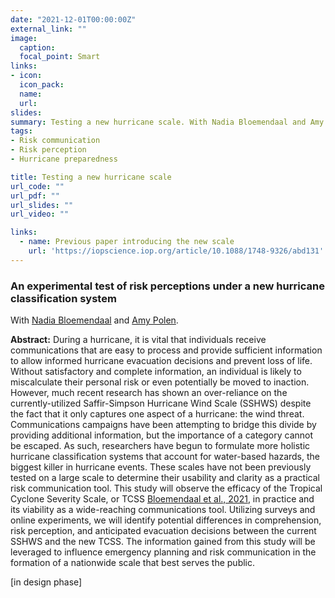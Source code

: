 ```yaml
---
date: "2021-12-01T00:00:00Z"
external_link: ""
image:
  caption: 
  focal_point: Smart
links:
- icon: 
  icon_pack: 
  name: 
  url: 
slides: 
summary: Testing a new hurricane scale. With Nadia Bloemendaal and Amy Polen.
tags:
- Risk communication
- Risk perception
- Hurricane preparedness

title: Testing a new hurricane scale
url_code: ""
url_pdf: ""
url_slides: ""
url_video: ""

links:
  - name: Previous paper introducing the new scale
    url: 'https://iopscience.iop.org/article/10.1088/1748-9326/abd131'
---
```


<h3> An experimental test of risk perceptions under a new hurricane classification system </h3> 

With [Nadia Bloemendaal](https://research.vu.nl/en/persons/nadia-bloemendaal) and [Amy Polen](https://www.linkedin.com/in/amypolen/).

<b>Abstract:</b>
	During a hurricane, it is vital that individuals receive communications that are easy to process and provide sufficient information to allow informed hurricane evacuation decisions and prevent loss of life. Without satisfactory and complete information, an individual is likely to miscalculate their personal risk or even potentially be moved to inaction. However, much recent research has shown an over-reliance on the currently-utilized Saffir-Simpson Hurricane Wind Scale (SSHWS) despite the fact that it only captures one aspect of a hurricane: the wind threat. Communications campaigns have been attempting to bridge this divide by providing additional information, but the importance of a category cannot be escaped. As such, researchers have begun to formulate more holistic hurricane classification systems that account for water-based hazards, the biggest killer in hurricane events. These scales have not been previously tested on a large scale to determine their usability and clarity as a practical risk communication tool. This study will observe the efficacy of the Tropical Cyclone Severity Scale, or TCSS [Bloemendaal et al., 2021](https://www.jantsje.nl/publication/bloemendaal-2020/), in practice and its viability as a wide-reaching communications tool. Utilizing surveys and online experiments, we will identify potential differences in comprehension, risk perception, and anticipated evacuation decisions between the current SSHWS and the new TCSS. The information gained from this study will be leveraged to influence emergency planning and risk communication in the formation of a nationwide scale that best serves the public. 


[in design phase] 

